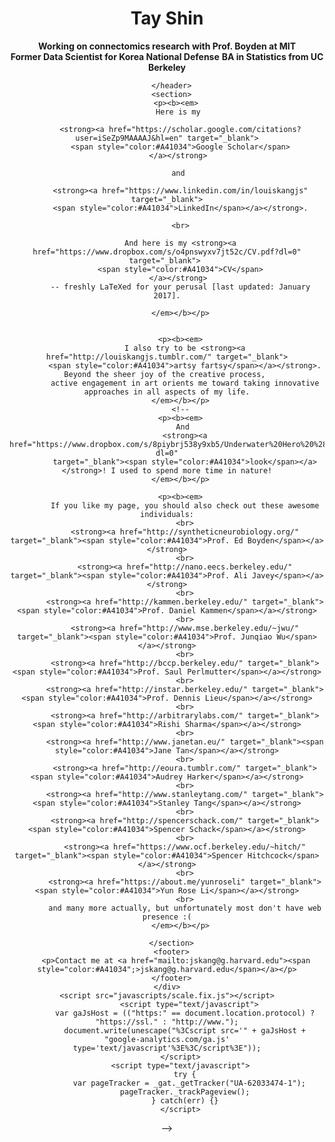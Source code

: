 <!--Magikarp Lv 5 atm. Nothing much to show.-->



<!doctype html>
<html>
  <head>
    <meta charset="utf-8">
    <meta http-equiv="X-UA-Compatible" content="chrome=1">
    <title>Tay Shin</title>
    <link rel="stylesheet" href="stylesheets/styles.css">
    <link rel="stylesheet" href="stylesheets/pygment_trac.css">
    <meta name="viewport" content="width=device-width, initial-scale=1, user-scalable=no">
    
    
  </head>
  <body>
    <div class="wrapper">
      <header>
        <h1>Tay Shin</h1>
        <b>Working on connectomics research with Prof. Boyden at MIT</b><br>
        <b>Former Data Scientist for Korea National Defense</b>
        <b>BA in Statistics from UC Berkeley</b>
        <br>
        
      </header>
      <section>
        <p><b><em>
          Here is my 
          
          <strong><a href="https://scholar.google.com/citations?user=iSeZp9MAAAAJ&hl=en" target="_blank">
          <span style="color:#A41034">Google Scholar</span>
          </a></strong> 
          
          and 
          
          <strong><a href="https://www.linkedin.com/in/louiskangjs" target="_blank">
          <span style="color:#A41034">LinkedIn</span></a></strong>.
          
          <br>
          
          And here is my <strong><a href="https://www.dropbox.com/s/o4pnswyxv7jt52c/CV.pdf?dl=0" target="_blank"> 
          <span style="color:#A41034">CV</span>
          </a></strong> 
          -- freshly LaTeXed for your perusal [last updated: January 2017].
          
          </em></b></p>
          
          
          <p><b><em>
            I also try to be <strong><a href="http://louiskangjs.tumblr.com/" target="_blank">
            <span style="color:#A41034">artsy fartsy</span></a></strong>. Beyond the sheer joy of the creative process, 
            active engagement in art orients me toward taking innovative approaches in all aspects of my life.
          </em></b></p>
          <!--
          <p><b><em>
            And 
            <strong><a href="https://www.dropbox.com/s/8piybrj538y9xb5/Underwater%20Hero%20%28Young%20Post%29.jpg?dl=0"
            target="_blank"><span style="color:#A41034">look</span></a></strong>! I used to spend more time in nature!
          </em></b></p>
          
          <p><b><em>
            If you like my page, you should also check out these awesome individuals:
            <br>
            <strong><a href="http://syntheticneurobiology.org/" target="_blank"><span style="color:#A41034">Prof. Ed Boyden</span></a></strong>
            <br>
            <strong><a href="http://nano.eecs.berkeley.edu/" target="_blank"><span style="color:#A41034">Prof. Ali Javey</span></a></strong>
            <br>
            <strong><a href="http://kammen.berkeley.edu/" target="_blank"><span style="color:#A41034">Prof. Daniel Kammen</span></a></strong>
            <br>
            <strong><a href="http://www.mse.berkeley.edu/~jwu/" target="_blank"><span style="color:#A41034">Prof. Junqiao Wu</span></a></strong>
            <br>
            <strong><a href="http://bccp.berkeley.edu/" target="_blank"><span style="color:#A41034">Prof. Saul Perlmutter</span></a></strong>
            <br>
            <strong><a href="http://instar.berkeley.edu/" target="_blank"><span style="color:#A41034">Prof. Dennis Lieu</span></a></strong>
            <br>
            <strong><a href="http://arbitrarylabs.com/" target="_blank"><span style="color:#A41034">Rishi Sharma</span></a></strong>
            <br>
            <strong><a href="http://www.janetan.eu/" target="_blank"><span style="color:#A41034">Jane Tan</span></a></strong>
            <br>
            <strong><a href="http://eoura.tumblr.com/" target="_blank"><span style="color:#A41034">Audrey Harker</span></a></strong>
            <br>
            <strong><a href="http://www.stanleytang.com/" target="_blank"><span style="color:#A41034">Stanley Tang</span></a></strong>
            <br>
            <strong><a href="http://spencerschack.com/" target="_blank"><span style="color:#A41034">Spencer Schack</span></a></strong>
            <br>
            <strong><a href="https://www.ocf.berkeley.edu/~hitch/" target="_blank"><span style="color:#A41034">Spencer Hitchcock</span></a></strong>
            <br>
            <strong><a href="https://about.me/yunroseli" target="_blank"><span style="color:#A41034">Yun Rose Li</span></a></strong>
            <br>
            and many more actually, but unfortunately most don't have web presence :(
          </em></b></p>
        
      </section>
      <footer>
        <p>Contact me at <a href="mailto:jskang@g.harvard.edu"><span style="color:#A41034";>jskang@g.harvard.edu</span></a></p>
      </footer>
    </div>
    <script src="javascripts/scale.fix.js"></script>
              <script type="text/javascript">
            var gaJsHost = (("https:" == document.location.protocol) ? "https://ssl." : "http://www.");
            document.write(unescape("%3Cscript src='" + gaJsHost + "google-analytics.com/ga.js' type='text/javascript'%3E%3C/script%3E"));
          </script>
          <script type="text/javascript">
            try {
              var pageTracker = _gat._getTracker("UA-62033474-1");
            pageTracker._trackPageview();
            } catch(err) {}
          </script>
-->
  </body>
</html>


